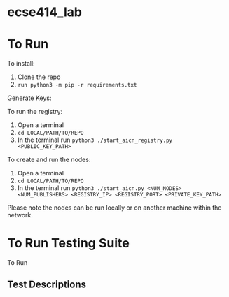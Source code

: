 # ecse414_lab

# To Run

To install:
1. Clone the repo
2. ```run python3 -m pip -r requirements.txt```

Generate Keys:


To run  the registry:
1. Open a terminal
2. ```cd LOCAL/PATH/TO/REPO```
3. In the terminal run ```python3 ./start_aicn_registry.py <PUBLIC_KEY_PATH>```
   
To create and run the nodes:
1. Open a terminal
2.  ```cd LOCAL/PATH/TO/REPO```
3. In the terminal run ```python3 ./start_aicn.py <NUM_NODES> <NUM_PUBLISHERS> <REGISTRY_IP> <REGISTRY_PORT> <PRIVATE_KEY_PATH>```
   
Please note the nodes can be run locally or on another machine within the network.


# To Run Testing Suite
To Run

## Test Descriptions
